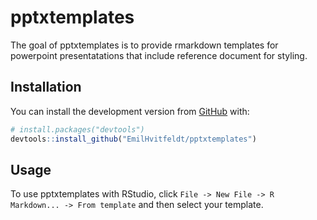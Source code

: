 
<!-- README.md is generated from README.Rmd. Please edit that file -->

# pptxtemplates

<!-- badges: start -->
<!-- badges: end -->

The goal of pptxtemplates is to provide rmarkdown templates for
powerpoint presentatations that include reference document for styling.

## Installation

You can install the development version from
[GitHub](https://github.com/) with:

``` r
# install.packages("devtools")
devtools::install_github("EmilHvitfeldt/pptxtemplates")
```

## Usage

To use pptxtemplates with RStudio, click
`File -> New File -> R Markdown... -> From template` and then select
your template.
